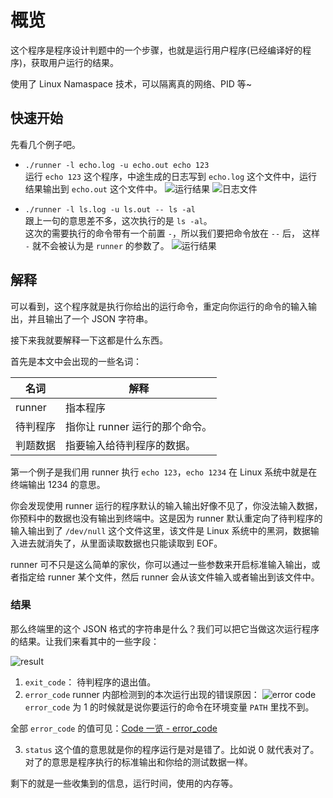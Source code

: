 # 概览

这个程序是程序设计判题中的一个步骤，也就是运行用户程序(已经编译好的程序)，获取用户运行的结果。

使用了 Linux Namaspace 技术，可以隔离真的网络、PID 等~

## 快速开始

先看几个例子吧。

- `./runner -l echo.log -u echo.out echo 123`  
  运行 `echo 123` 这个程序，中途生成的日志写到 `echo.log` 这个文件中，运行结果输出到 `echo.out` 这个文件中。 
  ![运行结果](https://i.loli.net/2021/03/14/tPcryONFHsfJWmi.png)
  ![日志文件](https://i.loli.net/2021/03/14/8kHslmaZJiywEB2.png)

- `./runner -l ls.log -u ls.out -- ls -al`  
  跟上一句的意思差不多，这次执行的是 `ls -al`。  
  这次的需要执行的命令带有一个前置 `-`，所以我们要把命令放在 `--` 后，
  这样 `-` 就不会被认为是 `runner` 的参数了。
  ![运行结果](https://i.loli.net/2021/03/19/8jBZuodeKMzaEbi.png)

## 解释

可以看到，这个程序就是执行你给出的运行命令，重定向你运行的命令的输入输出，并且输出了一个 JSON 字符串。

接下来我就要解释一下这都是什么东西。

首先是本文中会出现的一些名词：

| 名词     | 解释                           |
| -------- | ------------------------------ |
| runner   | 指本程序                       |
| 待判程序 | 指你让 runner 运行的那个命令。 |
| 判题数据 | 指要输入给待判程序的数据。     |

第一个例子是我们用 runner 执行 `echo 123`，`echo 1234` 在 Linux 系统中就是在终端输出 1234 的意思。

你会发现使用 runner 运行的程序默认的输入输出好像不见了，你没法输入数据，你预料中的数据也没有输出到终端中。这是因为 runner 默认重定向了待判程序的输入输出到了 `/dev/null` 这个文件这里，该文件是 Linux 系统中的黑洞，数据输入进去就消失了，从里面读取数据也只能读取到 EOF。

runner 可不只是这么简单的家伙，你可以通过一些参数来开启标准输入输出，或者指定给 runner 某个文件，然后 runner 会从该文件输入或者输出到该文件中。


### 结果

那么终端里的这个 JSON 格式的字符串是什么？我们可以把它当做这次运行程序的结果。让我们来看其中的一些字段：

![result](https://i.loli.net/2021/03/19/SMOzWy9fIF47kw6.png)


1. `exit_code`：
  待判程序的退出值。
2. `error_code`
  runner 内部检测到的本次运行出现的错误原因：
  ![error code](https://i.loli.net/2021/03/19/FCGcNsmTRk6zQte.png)
  `error_code` 为 1 的时候就是说你要运行的命令在环境变量 `PATH` 里找不到。

  全部 `error_code` 的值可见：[Code 一览 - error_code](/every-code/#error_code)

3. `status`
  这个值的意思就是你的程序运行是对是错了。比如说 0 就代表对了。对了的意思是程序执行的标准输出和你给的测试数据一样。

剩下的就是一些收集到的信息，运行时间，使用的内存等。
